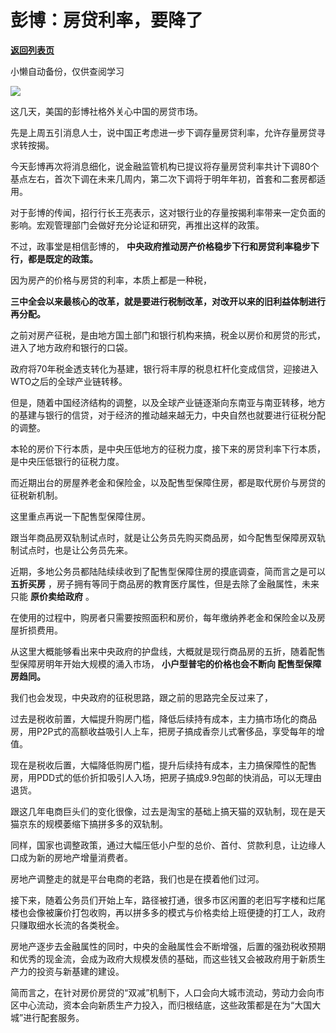 # 彭博：房贷利率，要降了

[**返回列表页**](/gzh/政事堂2019)

小懒自动备份，仅供查阅学习

![](https://mmbiz.qpic.cn/mmbiz_jpg/rxhS23yu8cN1oey2OZ9NrwZIU7SPCYUCZbcTGibo5CRSIicMZ42VvibgCQVBYHCzAicWx6HRibV0kdOlMswAekviacGA/640?wx_fmt=jpeg&from;=appmsg)

这几天，美国的彭博社格外关心中国的房贷市场。  

先是上周五引消息人士，说中国正考虑进一步下调存量房贷利率，允许存量房贷寻求转按揭。

今天彭博再次将消息细化，说金融监管机构已提议将存量房贷利率共计下调80个基点左右，首次下调在未来几周内，第二次下调将于明年年初，首套和二套房都适用。

对于彭博的传闻，招行行长王亮表示，这对银行业的存量按揭利率带来一定负面的影响。宏观管理部门会做好充分论证和研究，再推出这样的政策。

不过，政事堂是相信彭博的， **中央政府推动房产价格稳步下行和房贷利率稳步下行，都是既定的政策。**  

因为房产的价格与房贷的利率，本质上都是一种税，

 **三中全会以来最核心的改革，就是要进行税制改革，对改开以来的旧利益体制进行再分配。**  

之前对房产征税，是由地方国土部门和银行机构来搞，税金以房价和房贷的形式，进入了地方政府和银行的口袋。

政府将70年税金透支转化为基建，银行将丰厚的税息杠杆化变成信贷，迎接进入WTO之后的全球产业链转移。

但是，随着中国经济结构的调整，以及全球产业链逐渐向东南亚与南亚转移，地方的基建与银行的信贷，对于经济的推动越来越无力，中央自然也就要进行征税分配的调整。

本轮的房价下行本质，是中央压低地方的征税力度，接下来的房贷利率下行本质，是中央压低银行的征税力度。  

而近期出台的房屋养老金和保险金，以及配售型保障住房，都是取代房价与房贷的征税新机制。  

这里重点再说一下配售型保障住房。

跟当年商品房双轨制试点时，就是让公务员先购买商品房，如今配售型保障房双轨制试点时，也是让公务员先来。

近期，多地公务员都陆陆续续收到了配售型保障住房的摸底调查，简而言之是可以 **五折买房**
，房子拥有等同于商品房的教育医疗属性，但是去除了金融属性，未来只能 **原价卖给政府** 。

在使用的过程中，购房者只需要按照面积和房价，每年缴纳养老金和保险金以及房屋折损费用。  

从这里大概能够看出来中央政府的护盘线，大概就是现行商品房的五折，随着配售型保障房明年开始大规模的涌入市场， **小户型普宅的价格也会不断向
配售型保障房趋同。**

我们也会发现，中央政府的征税思路，跟之前的思路完全反过来了，

过去是税收前置，大幅提升购房门槛，降低后续持有成本，主力搞市场化的商品房，用P2P式的高额收益吸引人上车，把房子搞成香奈儿式奢侈品，享受每年的增值。

现在是税收后置，大幅降低购房门槛，提升后续持有成本，主力搞保障性的配售房，用PDD式的低价折扣吸引人入场，把房子搞成9.9包邮的快消品，可以无理由退货。

跟这几年电商巨头们的变化很像，过去是淘宝的基础上搞天猫的双轨制，现在是天猫京东的规模萎缩下搞拼多多的双轨制。

同样，国家也调整政策，通过大幅压低小户型的总价、首付、贷款利息，让边缘人口成为新的房地产增量消费者。

房地产调整走的就是平台电商的老路，我们也是在摸着他们过河。

接下来，随着公务员们开始上车，路径被打通，很多市区闲置的老旧写字楼和烂尾楼也会像被廉价打包收购，再以拼多多的模式与价格卖给上班便捷的打工人，政府只赚取细水长流的各类税金。  

房地产逐步去金融属性的同时，中央的金融属性会不断增强，后置的强劲税收预期和优秀的现金流，会成为政府大规模发债的基础，而这些钱又会被政府用于新质生产力的投资与新基建的建设。

简而言之，在针对房价房贷的“双减”机制下，人口会向大城市流动，劳动力会向市区中心流动，资本会向新质生产力投入，而归根结底，这些政策都是在为“大国大城”进行配套服务。

